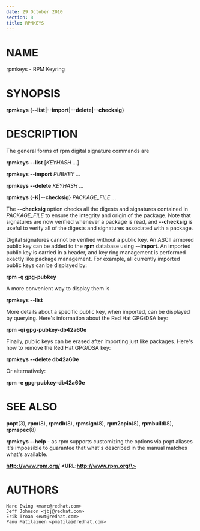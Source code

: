 ```yaml
---
date: 29 October 2010
section: 8
title: RPMKEYS
---
```


NAME
====

rpmkeys - RPM Keyring

SYNOPSIS
========

**rpmkeys** {**\--list\|\--import\|\--delete\|\--checksig**}

DESCRIPTION
===========

The general forms of rpm digital signature commands are

**rpmkeys** **\--list** \[*KEYHASH \...*\]

**rpmkeys** **\--import** *PUBKEY \...*

**rpmkeys** **\--delete** *KEYHASH \...*

**rpmkeys** {**-K\|\--checksig**} *PACKAGE\_FILE \...*

The **\--checksig** option checks all the digests and signatures
contained in *PACKAGE\_FILE* to ensure the integrity and origin of the
package. Note that signatures are now verified whenever a package is
read, and **\--checksig** is useful to verify all of the digests and
signatures associated with a package.

Digital signatures cannot be verified without a public key. An ASCII
armored public key can be added to the **rpm** database using
**\--import**. An imported public key is carried in a header, and key
ring management is performed exactly like package management. For
example, all currently imported public keys can be displayed by:

**rpm -q gpg-pubkey**

A more convenient way to display them is

**rpmkeys** **\--list**

More details about a specific public key, when imported, can be displayed by
querying. Here\'s information about the Red Hat GPG/DSA key:

**rpm -qi gpg-pubkey-db42a60e**

Finally, public keys can be erased after importing just like packages.
Here\'s how to remove the Red Hat GPG/DSA key:

**rpmkeys** **\--delete db42a60e**

Or alternatively:

**rpm -e gpg-pubkey-db42a60e**

SEE ALSO
========

**popt**(3), **rpm**(8), **rpmdb**(8), **rpmsign**(8), **rpm2cpio**(8),
**rpmbuild**(8), **rpmspec**(8)

**rpmkeys \--help** - as rpm supports customizing the options via popt
aliases it\'s impossible to guarantee that what\'s described in the
manual matches what\'s available.

**http://www.rpm.org/ \<URL:http://www.rpm.org/\>**

AUTHORS
=======

    Marc Ewing <marc@redhat.com>
    Jeff Johnson <jbj@redhat.com>
    Erik Troan <ewt@redhat.com>
    Panu Matilainen <pmatilai@redhat.com>
